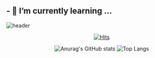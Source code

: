 ## - 🌱 I’m currently learning ...

  ![header](https://capsule-render.vercel.app/api?type=${waving}&color=auto&height=${200}&section=header&text=${Hello!}&fontSize=${50}&animation=${twinkling})
<div align="center">
  
  [![Hits](https://hits.seeyoufarm.com/api/count/incr/badge.svg?url=https%3A%2F%2Fgithub.com%2FDoKkangs&count_bg=%23AEF5A9&title_bg=%232CD953&icon=github.svg&icon_color=%23FFFFFE&title=hits&edge_flat=false)](https://github.com/DoKkangs)
  
  
  ![Anurag's GitHub stats](https://github-readme-stats.vercel.app/api?username=DoKkangs&show_icons=true&theme=vue) ![Top Langs](https://github-readme-stats.vercel.app/api/top-langs/?username=DoKkangs&layout=compact&theme=vue)
  
</div>




<!--
**DoKkangs/DoKkangs** is a ✨ _special_ ✨ repository because its `README.md` (this file) appears on your GitHub profile.
![header](https://capsule-render.vercel.app/api?type=${배경타입}&color=auto&height=${높이}&section=header&text=${텍스트}&fontSize=${글자크기}&animation=${텍스트 효과})
Here are some ideas to get you started:
- 🔭 I’m currently working on ...
- 🌱 I’m currently learning ...
- 👯 I’m looking to collaborate on ...
- 🤔 I’m looking for help with ...
- 💬 Ask me about ...
- 📫 How to reach me: ...
- 😄 Pronouns: ...
- ⚡ Fun fact: ...
-->
